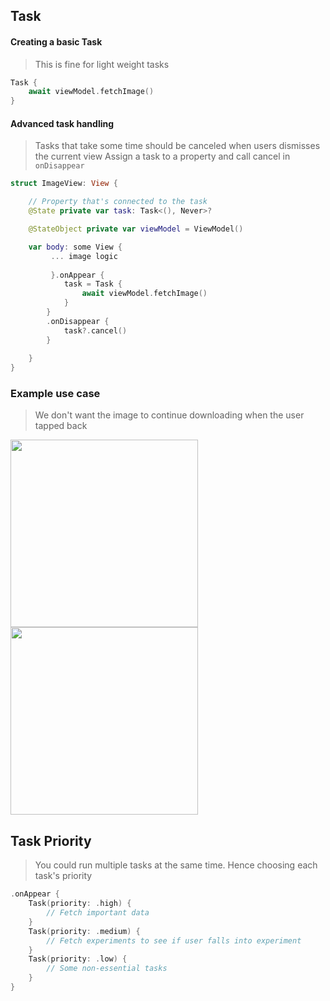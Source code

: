 
## Task
#### Creating a basic Task
> This is fine for light weight tasks 

```swift
Task {
    await viewModel.fetchImage()
}
```


#### Advanced task handling
> Tasks that take some time should be canceled when users dismisses the current view
> Assign a task to a property and call cancel in `onDisappear`


```swift
struct ImageView: View {

    // Property that's connected to the task
    @State private var task: Task<(), Never>?

    @StateObject private var viewModel = ViewModel()

    var body: some View {
         ... image logic
         
         }.onAppear {
            task = Task {
                await viewModel.fetchImage()
            }
        }
        .onDisappear {
            task?.cancel()
        }
        
    }
}
```
### Example use case
> We don't want the image to continue downloading when the user tapped back

<img width="300" src="https://user-images.githubusercontent.com/80469971/170065703-e04becee-f2dc-4d90-800a-db7509cdaa16.gif"><img width="300" src="https://user-images.githubusercontent.com/80469971/170065733-8629b522-35b3-424c-9ef0-863e6ba9dc39.gif">


## Task Priority
> You could run multiple tasks at the same time. Hence choosing each task's priority

```swift
.onAppear {
    Task(priority: .high) {
        // Fetch important data
    }
    Task(priority: .medium) {
        // Fetch experiments to see if user falls into experiment 
    }
    Task(priority: .low) {
        // Some non-essential tasks
    }
}
```



